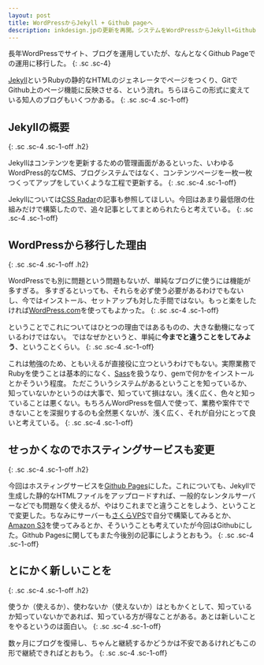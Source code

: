 ```yaml
---
layout: post
title: WordPressからJekyll + Github pageへ
description: inkdesign.jpの更新を再開。システムをWordPressからJekyll+Github Pagesへと移行した。
---
```

長年WordPressでサイト、ブログを運用していたが、なんとなくGithub Pageでの運用に移行した。
{: .sc .sc-4}

[Jekyll](http://jekyllrb.com/)というRubyの静的なHTMLのジェネレータでページをつくり、GitでGithub上のページ機能に反映させる、という流れ。ちらほらこの形式に変えている知人のブログもいくつかある。
{: .sc .sc-4 .sc-1-off}

## Jekyllの概要
{: .sc .sc-4 .sc-1-off .h2}

Jekyllはコンテンツを更新するための管理画面があるといった、いわゆるWordPress的なCMS、ブログシステムではなく、コンテンツページを一枚一枚つくってアップをしていくような工程で更新する。
{: .sc .sc-4 .sc-1-off}

Jekyllについては[CSS Radar](http://css.studiomohawk.com/jekyll/2011/06/11/jekyll/)の記事も参照してほしい。今回はあまり最低限の仕組みだけで構築したので、追々記事としてまとめられたらと考えている。
{: .sc .sc-4 .sc-1-off}

## WordPressから移行した理由
{: .sc .sc-4 .sc-1-off .h2}

WordPressでも別に問題という問題もないが、単純なブログに使うには機能が多すぎる。
多すぎるといっても、それらを必ず使う必要があるわけでもないし、今ではインストール、セットアップも対した手間ではない。もっと楽をしたければ[WordPress.com](http://wordpress.com/)を使ってもよかった。
{: .sc .sc-4 .sc-1-off}

ということでこれについてはひとつの理由ではあるものの、大きな動機になっているわけではない。
ではなぜかというと、単純に**今までと違うことをしてみよう**、ということくらい。
{: .sc .sc-4 .sc-1-off}

これは勉強のため、ともいえるが直接役に立つというわけでもない。実際業務でRubyを使うことは基本的になく、[Sass](http://sass-lang.com/)を扱うなり、gemで何かをインストールとかそういう程度。
ただこういうシステムがあるということを知っているか、知っていないかというのは大事で、知っていて損はない。浅く広く、色々と知っていることは悪くない。もちろんWordPressを個人で使って、業務や案件でできないことを深掘りするのも全然悪くないが、浅く広く、それが自分にとって良いと考えている。
{: .sc .sc-4 .sc-1-off}

## せっかくなのでホスティングサービスも変更
{: .sc .sc-4 .sc-1-off .h2}

今回はホスティングサービスを[Github Pages](http://pages.github.com/)にした。これについても、Jekyllで生成した静的なHTMLファイルをアップロードすれば、一般的なレンタルサーバーなどでも問題なく使えるが、やはりこれまでと違うことをしよう、ということで変更した。ちなみにサーバーも[さくらVPS](http://vps.sakura.ad.jp/)で自分で構築してみるとか、[Amazon S3](http://aws.amazon.com/jp/s3/)を使ってみるとか、そういうことも考えていたが今回はGithubにした。Github Pagesに関してもまた今後別の記事にしようとおもう。
{: .sc .sc-4 .sc-1-off}

## とにかく新しいことを
{: .sc .sc-4 .sc-1-off .h2}

使うか（使えるか）、使わないか（使えないか）はともかくとして、知っているか知っていないかであれば、知っている方が得なことがある。あとは新しいことをやるというのは面白い。
{: .sc .sc-4 .sc-1-off}

数ヶ月にブログを復帰し、ちゃんと継続するかどうかは不安であるけれどもこの形で継続できればとおもう。
{: .sc .sc-4 .sc-1-off}
